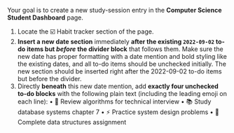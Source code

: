 Your goal is to create a new study-session entry in the **Computer Science Student Dashboard** page.

1. Locate the ☑️ Habit tracker section of the page.
2. **Insert a new date section** immediately **after the existing `2022-09-02` to-do items but *before* the divider block** that follows them. Make sure the new date has proper formatting with a date mention and bold styling like the existing dates, and all to-do items should be unchecked initially. The new section should be inserted right after the 2022-09-02 to-do items but before the divider.
3. Directly **beneath** this new date mention, add **exactly four unchecked to-do blocks** with the following plain text (including the leading emoji on each line):
   • 🧠 Review algorithms for technical interview
   • 📚 Study database systems chapter 7
   • ⚡ Practice system design problems
   • 🎯 Complete data structures assignment
